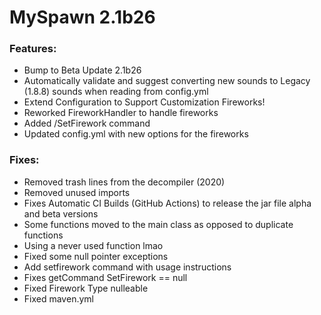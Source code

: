 # MySpawn 2.1b26

### Features:

- Bump to Beta Update 2.1b26
- Automatically validate and suggest converting new sounds to Legacy (1.8.8) sounds when reading from
  config.yml
- Extend Configuration to Support Customization Fireworks!
- Reworked FireworkHandler to handle fireworks
- Added /SetFirework command
- Updated config.yml with new options for the fireworks

### Fixes:
- Removed trash lines from the decompiler (2020)
- Removed unused imports
- Fixes Automatic CI Builds (GitHub Actions) to release the jar file alpha and beta versions
- Some functions moved to the main class as opposed to duplicate functions
- Using a never used function lmao
- Fixed some null pointer exceptions
- Add setfirework command with usage instructions
- Fixes getCommand SetFirework == null
- Fixed Firework Type nulleable
- Fixed maven.yml